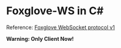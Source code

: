 # Foxglove-WS in C#

Reference: [Foxglove WebSocket protocol v1](https://github.com/foxglove/ws-protocol/blob/main/docs/spec.md)

**Warning: Only Client Now!**